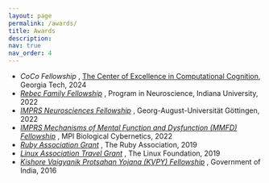 ```yaml
---
layout: page
permalink: /awards/
title: Awards
description:
nav: true
nav_order: 4
---
```


* <em> CoCo Fellowship </em>, [The Center of Excellence in Computational Cognition](https://coco.psych.gatech.edu/), Georgia Tech, 2024
* <em> [Rebec Family Fellowship](https://neuroscience.indiana.edu/news-events/news/rebec-fellowship.html) </em>, Program in Neuroscience, Indiana University, 2022
* <em> [IMPRS Neurosciences Fellowship](https://uni-goettingen.de/en/663688.html) </em>, Georg-August-Universität Göttingen, 2022
* <em> [IMPRS Mechanisms of Mental Function and Dysfunction (MMFD) Fellowship](https://imprs-mmfd.tuebingen.mpg.de/) </em>, MPI Biological Cybernetics, 2022
* <em> [Ruby Association Grant](https://www.ruby.or.jp/en/news/20190805) </em>, The Ruby Association, 2019
* <em> [Linux Association Travel Grant](https://events.linuxfoundation.org/about/travel-fund-request/) </em>, The Linux Foundation, 2019
* <em> [Kishore Vaigyanik Protsahan Yojana (KVPY) Fellowship](https://www.indiascienceandtechnology.gov.in/nurturing-minds/scholarships/school/kishore-vaigyanik-protsahan-yojana-kvpy) </em>, Government of India, 2016